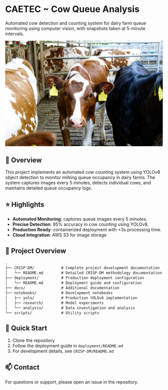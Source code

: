 # CAETEC ~ Cow Queue Analysis

Automated cow detection and counting system for dairy farm queue monitoring using computer vision, with snapshots taken at 5-minute intervals.

![banner](readme/images/banner.jpg)

## 🎯 Overview

This project implements an automated cow counting system using YOLOv8 object detection to monitor milking queue occupancy in dairy farms. The system captures images every 5 minutes, detects individual cows, and maintains detailed queue occupancy logs.

## ⭐ Highlights

- **Automated Monitoring**: captures queue images every 5 minutes.
- **Precise Detection**: 95% accuracy in cow counting using YOLOv8.
- **Production Ready**: containerized deployment with <3s processing time.
- **Cloud Integration**: AWS S3 for image storage

## 📁 Project Overview

```{bash}
.
├── CRISP-DM/            # Complete project development documentation
│   └── README.md        # Detailed CRISP-DM methodology documentation
├── deployment/          # Production deployment configuration
│   └── README.md        # Deployment guide and configuration
├── docs/                # Additional documentation
├── notebooks/           # Development notebooks
│   ├── yolo/            # Production YOLOv8 implementation
│   ├── research/        # Model experiments
│   └── analysis/        # Data investigation and analysis
└── scripts/             # Utility scripts
```

## 🚀 Quick Start

1. Clone the repository
2. Follow the deployment guide in `deployment/README.md`
3. For development details, see `CRISP-DM/README.md`

## 📫 Contact

For questions or support, please open an issue in the repository.
